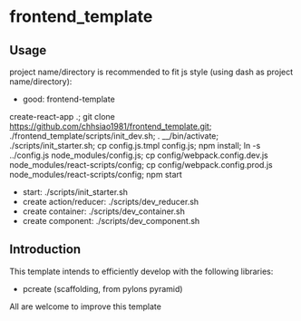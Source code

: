 frontend_template
================

Usage
-----
project name/directory is recommended to fit js style (using dash as project name/directory):

* good: frontend-template

create-react-app .; git clone https://github.com/chhsiao1981/frontend_template.git; ./frontend_template/scripts/init_dev.sh; . __/bin/activate; ./scripts/init_starter.sh; cp config.js.tmpl config.js; npm install; ln -s ../config.js node_modules/config.js; cp config/webpack.config.dev.js node_modules/react-scripts/config; cp config/webpack.config.prod.js node_modules/react-scripts/config; npm start

* start: ./scripts/init_starter.sh
* create action/reducer: ./scripts/dev_reducer.sh
* create container: ./scripts/dev_container.sh
* create component: ./scripts/dev_component.sh

Introduction
-----
This template intends to efficiently develop with the following libraries:

* pcreate (scaffolding, from pylons pyramid)

All are welcome to improve this template

